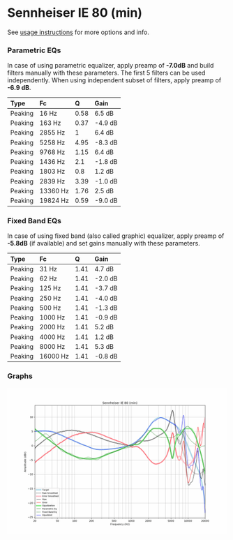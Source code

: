 # Sennheiser IE 80 (min)
See [usage instructions](https://github.com/jaakkopasanen/AutoEq#usage) for more options and info.

### Parametric EQs
In case of using parametric equalizer, apply preamp of **-7.0dB** and build filters manually
with these parameters. The first 5 filters can be used independently.
When using independent subset of filters, apply preamp of **-6.9 dB**.

| Type    | Fc       |    Q | Gain    |
|:--------|:---------|:-----|:--------|
| Peaking | 16 Hz    | 0.58 | 6.5 dB  |
| Peaking | 163 Hz   | 0.37 | -4.9 dB |
| Peaking | 2855 Hz  | 1    | 6.4 dB  |
| Peaking | 5258 Hz  | 4.95 | -8.3 dB |
| Peaking | 9768 Hz  | 1.15 | 6.4 dB  |
| Peaking | 1436 Hz  | 2.1  | -1.8 dB |
| Peaking | 1803 Hz  | 0.8  | 1.2 dB  |
| Peaking | 2839 Hz  | 3.39 | -1.0 dB |
| Peaking | 13360 Hz | 1.76 | 2.5 dB  |
| Peaking | 19824 Hz | 0.59 | -9.0 dB |

### Fixed Band EQs
In case of using fixed band (also called graphic) equalizer, apply preamp of **-5.8dB**
(if available) and set gains manually with these parameters.

| Type    | Fc       |    Q | Gain    |
|:--------|:---------|:-----|:--------|
| Peaking | 31 Hz    | 1.41 | 4.7 dB  |
| Peaking | 62 Hz    | 1.41 | -2.0 dB |
| Peaking | 125 Hz   | 1.41 | -3.7 dB |
| Peaking | 250 Hz   | 1.41 | -4.0 dB |
| Peaking | 500 Hz   | 1.41 | -1.3 dB |
| Peaking | 1000 Hz  | 1.41 | -0.9 dB |
| Peaking | 2000 Hz  | 1.41 | 5.2 dB  |
| Peaking | 4000 Hz  | 1.41 | 1.2 dB  |
| Peaking | 8000 Hz  | 1.41 | 5.3 dB  |
| Peaking | 16000 Hz | 1.41 | -0.8 dB |

### Graphs
![](./Sennheiser%20IE%2080%20(min).png)